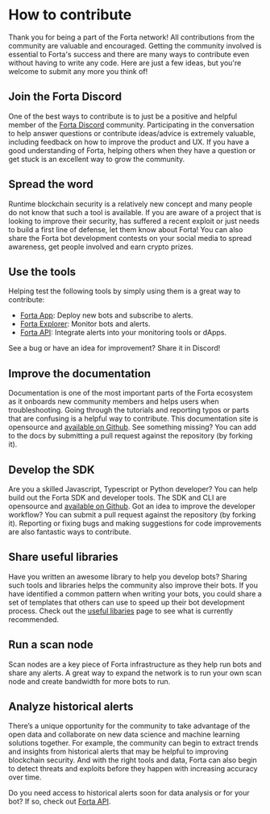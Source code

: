 # How to contribute

Thank you for being a part of the Forta network! All contributions from the community are valuable and encouraged. Getting the community involved is essential to Forta's success and there are many ways to contribute even without having to write any code. Here are just a few ideas, but you're welcome to submit any more you think of!

## Join the Forta Discord

One of the best ways to contribute is to just be a positive and helpful member of the [Forta Discord](https://discord.com/invite/fortanetwork) community. Participating in the conversation to help answer questions or contribute ideas/advice is extremely valuable, including feedback on how to improve the product and UX. If you have a good understanding of Forta, helping others when they have a question or get stuck is an excellent way to grow the community.

## Spread the word

Runtime blockchain security is a relatively new concept and many people do not know that such a tool is available. If you are aware of a project that is looking to improve their security, has suffered a recent exploit or just needs to build a first line of defense, let them know about Forta! You can also share the Forta bot development contests on your social media to spread awareness, get people involved and earn crypto prizes.

## Use the tools

Helping test the following tools by simply using them is a great way to contribute:

- [Forta App](https://app.forta.network/): Deploy new bots and subscribe to alerts.
- [Forta Explorer](https://explorer.forta.network/): Monitor bots and alerts.
- [Forta API](authentication.md): Integrate alerts into your monitoring tools or dApps.

See a bug or have an idea for improvement? Share it in Discord!

## Improve the documentation

Documentation is one of the most important parts of the Forta ecosystem as it onboards new community members and helps users when troubleshooting. Going through the tutorials and reporting typos or parts that are confusing is a helpful way to contribute. This documentation site is opensource and [available on Github](https://github.com/forta-network/docs). See something missing? You can add to the docs by submitting a pull request against the repository (by forking it).

## Develop the SDK

Are you a skilled Javascript, Typescript or Python developer? You can help build out the Forta SDK and developer tools. The SDK and CLI are opensource and [available on Github](https://github.com/forta-network/forta-bot-sdk). Got an idea to improve the developer workflow? You can submit a pull request against the repository (by forking it). Reporting or fixing bugs and making suggestions for code improvements are also fantastic ways to contribute.

## Share useful libraries

Have you written an awesome library to help you develop bots? Sharing such tools and libraries helps the community also improve their bots. If you have identified a common pattern when writing your bots, you could share a set of templates that others can use to speed up their bot development process. Check out the [useful libaries](useful-libraries.md) page to see what is currently recommended.

## Run a scan node

Scan nodes are a key piece of Forta infrastructure as they help run bots and share any alerts. A great way to expand the network is to run your own scan node and create bandwidth for more bots to run.

## Analyze historical alerts

There’s a unique opportunity for the community to take advantage of the open data and collaborate on new data science and machine learning solutions together. For example, the community can begin to extract trends and insights from historical alerts that may be helpful to improving blockchain security. And with the right tools and data, Forta can also begin to detect threats and exploits before they happen with increasing accuracy over time.

Do you need access to historical alerts soon for data analysis or for your bot? If so, check out [Forta API](authentication.md).
